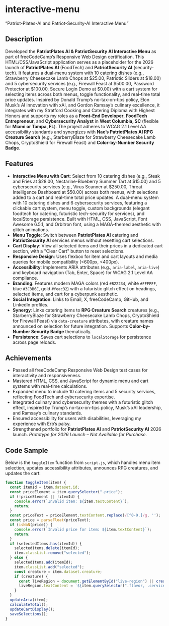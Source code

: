 # interactive-menu
“Patriot-Plates-AI and Patriot-Security-AI Interactive Menu”

## Description
Developed the **PatriotPlates AI & PatriotSecurity AI Interactive Menu** as part of freeCodeCamp’s Responsive Web Design certification. This HTML/CSS/JavaScript application serves as a placeholder for the 2026 launch of **PatriotPlates AI** (FoodTech) and **PatriotSecurity AI** (security-tech). It features a dual-menu system with 10 catering dishes (e.g., Strawberry Cheesecake Lamb Chops at $25.00, Patriotic Sliders at $18.00) and 5 cybersecurity services (e.g., Firewall Feast at $500.00, Password Protector at $100.00, Secure Login Demo at $0.00) with a cart system for selecting items across both menus, toggle functionality, and real-time total price updates. Inspired by Donald Trump’s no-tax-on-tips policy, Elon Musk’s AI innovation with xAI, and Gordon Ramsay’s culinary excellence, it integrates with my Stratford Cooking and Catering Diploma with Highest Honors and supports my roles as a **Front-End Developer**, **FoodTech Entrepreneur**, and **Cybersecurity Analyst** in **West Columbia, SC** (flexible for **Miami or Tampa, FL**). The project adheres to WCAG 2.1 Level AA accessibility standards and synergizes with **Nae’s PatriotPlates AI RPG Creature Search** (e.g., StarberryBlaze for Strawberry Cheesecake Lamb Chops, CryptoShield for Firewall Feast) and **Color-by-Number Security Badge**.

## Features
- **Interactive Menu with Cart**: Select from 10 catering dishes (e.g., Steak and Fries at $28.00, Nectarine-Blueberry Summer Tart at $15.00) and 5 cybersecurity services (e.g., Virus Scanner at $250.00, Threat Intelligence Dashboard at $50.00) across both menus, with selections added to a cart and real-time total price updates. A dual-menu system with 10 catering dishes and 6 cybersecurity services, featuring a clickable cart system, menu toggle, custom backgrounds (elegant foodtech for catering, futuristic tech-security for services), and localStorage persistence. Built with HTML, CSS, JavaScript, Font Awesome 6.5.1, and Orbitron font, using a MAGA-themed aesthetic with glitch animations. 
- **Menu Toggle**: Switch between **PatriotPlates AI** catering and **PatriotSecurity AI** services menus without resetting cart selections.
- **Cart Display**: View all selected items and their prices in a dedicated cart section, with a "Clear Cart" button to reset selections.
- **Responsive Design**: Uses flexbox for item and cart layouts and media queries for mobile compatibility (<600px, <400px).
- **Accessibility**: Implements ARIA attributes (e.g., `aria-label`, `aria-live`) and keyboard navigation (Tab, Enter, Space) for WCAG 2.1 Level AA compliance.
- **Branding**: Features modern MAGA colors (red `#B22234`, white `#FFFFFF`, blue `#3C3B6E`, gold `#feac32`) with a futuristic glitch effect on headings, selected items, and cart for a cyberpunk aesthetic.
- **Social Integration**: Links to Email, X, freeCodeCamp, GitHub, and LinkedIn profiles.
- **Synergy**: Links catering items to **RPG Creature Search** creatures (e.g., StarberryBlaze for Strawberry Cheesecake Lamb Chops, CryptoShield for Firewall Feast) via `data-creature` attributes, with creature names announced on selection for future integration. Supports **Color-by-Number Security Badge** thematically.
- **Persistence**: Saves cart selections to `localStorage` for persistence across page reloads.

## Achievements
- Passed all freeCodeCamp Responsive Web Design test cases for interactivity and responsiveness.
- Mastered HTML, CSS, and JavaScript for dynamic menu and cart systems with real-time calculations.
- Expanded menu to include 10 catering items and 5 security services, reflecting FoodTech and cybersecurity expertise.
- Integrated culinary and cybersecurity themes with a futuristic glitch effect, inspired by Trump’s no-tax-on-tips policy, Musk’s xAI leadership, and Ramsay’s culinary standards.
- Ensured accessibility for users with disabilities, leveraging my experience with Erb’s palsy.
- Strengthened portfolio for **PatriotPlates AI** and **PatriotSecurity AI** 2026 launch.
*Prototype for 2026 Launch – Not Available for Purchase*.

## Code Sample
Below is the `toggleItem` function from `script.js`, which handles menu item selection, updates accessibility attributes, announces RPG creatures, and updates the cart:
```javascript
function toggleItem(item) {
  const itemId = item.dataset.id;
  const priceElement = item.querySelector(".price");
  if (!priceElement || !itemId) {
    console.error(`Invalid item: ${item.textContent}`);
    return;
  }
  const priceText = priceElement.textContent.replace(/[^0-9.]/g, '');
  const price = parseFloat(priceText);
  if (isNaN(price)) {
    console.error(`Invalid price for item: ${item.textContent}`);
    return;
  }
  if (selectedItems.has(itemId)) {
    selectedItems.delete(itemId);
    item.classList.remove("selected");
  } else {
    selectedItems.add(itemId);
    item.classList.add("selected");
    const creature = item.dataset.creature;
    if (creature) {
      const liveRegion = document.getElementById("live-region") || createLiveRegion();
      liveRegion.textContent = `${item.querySelector(".flavor, .service").textContent} (Creature: ${creature}) ${selectedItems.has(itemId) ? "added to" : "removed from"} cart`;
    }
  }
  updateAria(item);
  calculateTotal();
  updateCartDisplay();
  saveSelections();
}
